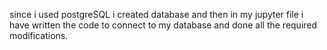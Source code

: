 since i used postgreSQL i created database and then in my jupyter file i have written the code to connect to my database and done all the required modifications.

